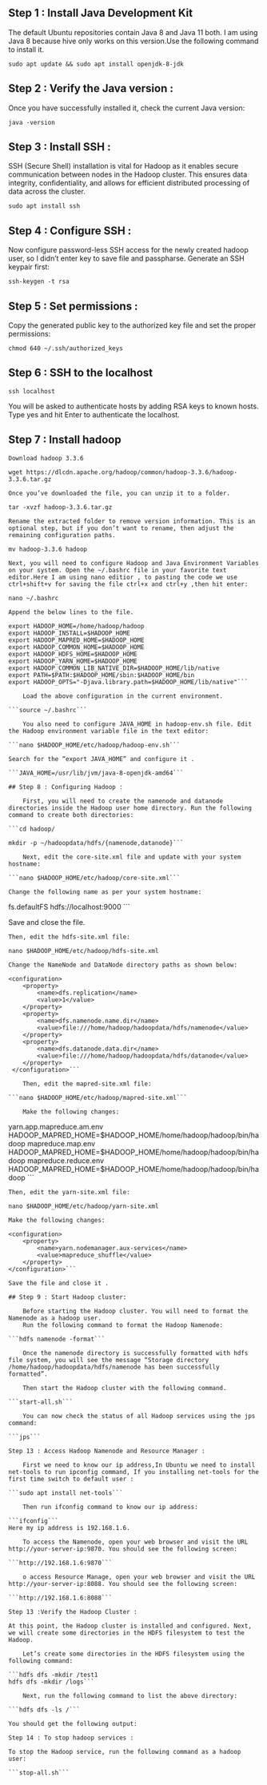 ## Step 1 : Install Java Development Kit

The default Ubuntu repositories contain Java 8 and Java 11 both. I am using Java 8 because hive only works on this version.Use the following command to install it.

```sudo apt update && sudo apt install openjdk-8-jdk```

## Step 2 : Verify the Java version :

Once you have successfully installed it, check the current Java version:

```java -version```

## Step 3 : Install SSH :

SSH (Secure Shell) installation is vital for Hadoop as it enables secure communication between nodes in the Hadoop cluster. This ensures data integrity, confidentiality, and allows for efficient distributed processing of data across the cluster.

```sudo apt install ssh```

## Step 4 : Configure SSH :

Now configure password-less SSH access for the newly created hadoop user, so I didn’t enter key to save file and passpharse. Generate an SSH keypair first:

```ssh-keygen -t rsa```

## Step 5 : Set permissions :

Copy the generated public key to the authorized key file and set the proper permissions:

```cat ~/.ssh/id_rsa.pub >> ~/.ssh/authorized_keys   
chmod 640 ~/.ssh/authorized_keys
```

## Step 6 : SSH to the localhost

```ssh localhost```

You will be asked to authenticate hosts by adding RSA keys to known hosts. Type yes and hit Enter to authenticate the localhost.

## Step 7 : Install hadoop

    Download hadoop 3.3.6

```wget https://dlcdn.apache.org/hadoop/common/hadoop-3.3.6/hadoop-3.3.6.tar.gz```

    Once you’ve downloaded the file, you can unzip it to a folder.

```tar -xvzf hadoop-3.3.6.tar.gz```

    Rename the extracted folder to remove version information. This is an optional step, but if you don’t want to rename, then adjust the remaining configuration paths.

```mv hadoop-3.3.6 hadoop```

    Next, you will need to configure Hadoop and Java Environment Variables on your system. Open the ~/.bashrc file in your favorite text editor.Here I am using nano editior , to pasting the code we use ctrl+shift+v for saving the file ctrl+x and ctrl+y ,then hit enter:

```nano ~/.bashrc```

    Append the below lines to the file.

```export JAVA_HOME=/usr/lib/jvm/java-8-openjdk-amd64
export HADOOP_HOME=/home/hadoop/hadoop
export HADOOP_INSTALL=$HADOOP_HOME
export HADOOP_MAPRED_HOME=$HADOOP_HOME
export HADOOP_COMMON_HOME=$HADOOP_HOME
export HADOOP_HDFS_HOME=$HADOOP_HOME
export HADOOP_YARN_HOME=$HADOOP_HOME
export HADOOP_COMMON_LIB_NATIVE_DIR=$HADOOP_HOME/lib/native
export PATH=$PATH:$HADOOP_HOME/sbin:$HADOOP_HOME/bin
export HADOOP_OPTS="-Djava.library.path=$HADOOP_HOME/lib/native"```

    Load the above configuration in the current environment.

```source ~/.bashrc```

    You also need to configure JAVA_HOME in hadoop-env.sh file. Edit the Hadoop environment variable file in the text editor:

```nano $HADOOP_HOME/etc/hadoop/hadoop-env.sh```

Search for the “export JAVA_HOME” and configure it .

```JAVA_HOME=/usr/lib/jvm/java-8-openjdk-amd64```

## Step 8 : Configuring Hadoop :

    First, you will need to create the namenode and datanode directories inside the Hadoop user home directory. Run the following command to create both directories:

```cd hadoop/

mkdir -p ~/hadoopdata/hdfs/{namenode,datanode}```

    Next, edit the core-site.xml file and update with your system hostname:

```nano $HADOOP_HOME/etc/hadoop/core-site.xml```

Change the following name as per your system hostname:
```
<configuration>
    <property>
        <name>fs.defaultFS</name>
        <value>hdfs://localhost:9000</value>
    </property>
</configuration>```

Save and close the file.

    Then, edit the hdfs-site.xml file:

```nano $HADOOP_HOME/etc/hadoop/hdfs-site.xml```

    Change the NameNode and DataNode directory paths as shown below:

```
<configuration>
    <property>
        <name>dfs.replication</name>
        <value>1</value>
    </property>
    <property>
        <name>dfs.namenode.name.dir</name>
        <value>file:///home/hadoop/hadoopdata/hdfs/namenode</value>
    </property>
    <property>
        <name>dfs.datanode.data.dir</name>
        <value>file:///home/hadoop/hadoopdata/hdfs/datanode</value>
    </property>
 </configuration>```

    Then, edit the mapred-site.xml file:

```nano $HADOOP_HOME/etc/hadoop/mapred-site.xml```

    Make the following changes:
```
<configuration>
   <property>
      <name>yarn.app.mapreduce.am.env</name>
      <value>HADOOP_MAPRED_HOME=$HADOOP_HOME/home/hadoop/hadoop/bin/hadoop</value>
   </property>
   <property>
      <name>mapreduce.map.env</name>
      <value>HADOOP_MAPRED_HOME=$HADOOP_HOME/home/hadoop/hadoop/bin/hadoop</value>
   </property>
   <property>
      <name>mapreduce.reduce.env</name>
      <value>HADOOP_MAPRED_HOME=$HADOOP_HOME/home/hadoop/hadoop/bin/hadoop</value>
   </property>
</configuration>```


    Then, edit the yarn-site.xml file:

```nano $HADOOP_HOME/etc/hadoop/yarn-site.xml```

    Make the following changes:
```
<configuration>
    <property>
        <name>yarn.nodemanager.aux-services</name>
        <value>mapreduce_shuffle</value>
    </property>
</configuration>```

Save the file and close it .

## Step 9 : Start Hadoop cluster:

    Before starting the Hadoop cluster. You will need to format the Namenode as a hadoop user.
    Run the following command to format the Hadoop Namenode:

```hdfs namenode -format```

    Once the namenode directory is successfully formatted with hdfs file system, you will see the message “Storage directory /home/hadoop/hadoopdata/hdfs/namenode has been successfully formatted”.

    Then start the Hadoop cluster with the following command.

```start-all.sh```

    You can now check the status of all Hadoop services using the jps command:

```jps```

Step 13 : Access Hadoop Namenode and Resource Manager :

    First we need to know our ip address,In Ubuntu we need to install net-tools to run ipconfig command, If you installing net-tools for the first time switch to default user :

```sudo apt install net-tools```

    Then run ifconfig command to know our ip address:

```ifconfig```
Here my ip address is 192.168.1.6.

    To access the Namenode, open your web browser and visit the URL http://your-server-ip:9870. You should see the following screen:

```http://192.168.1.6:9870```

    o access Resource Manage, open your web browser and visit the URL http://your-server-ip:8088. You should see the following screen:

```http://192.168.1.6:8088```

Step 13 :Verify the Hadoop Cluster :

At this point, the Hadoop cluster is installed and configured. Next, we will create some directories in the HDFS filesystem to test the Hadoop.

    Let’s create some directories in the HDFS filesystem using the following command:

```hdfs dfs -mkdir /test1
hdfs dfs -mkdir /logs```

    Next, run the following command to list the above directory:

```hdfs dfs -ls /```

You should get the following output:

Step 14 : To stop hadoop services :

To stop the Hadoop service, run the following command as a hadoop user:

```stop-all.sh```
